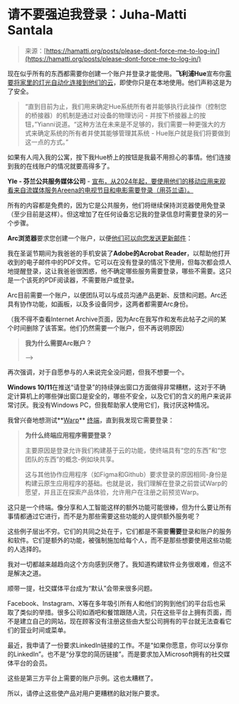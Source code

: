 <!--yml

分类：未分类

他们这样做是为了能够提供更好的算法推荐。我并不真的在意这些。

-->

# 请不要强迫我登录：Juha-Matti Santala

> 来源：[https://hamatti.org/posts/please-dont-force-me-to-log-in/](https://hamatti.org/posts/please-dont-force-me-to-log-in/)

现在似乎所有的东西都需要你创建一个账户并登录才能使用。**飞利浦Hue**宣布你[需要将家里的灯光自动化连接到他们的云](https://www.theverge.com/2023/9/28/23892761/philips-hue-app-account-changes)，即使你只是在本地使用。他们声称这是为了安全。

> “直到目前为止，我们用来确定Hue系统所有者并能够执行此操作（控制您的桥接器）的机制是通过对设备的物理访问 - 并按下桥接器上的按钮，”Yianni说道。“这种方法在未来是不足够的，我们需要一种更强大的方式来确定系统的所有者并使其能够管理其系统 - Hue账户就是我们将要做到这一点的方式。”

如果有人闯入我的公寓，按下我Hue桥上的按钮是我最不用担心的事情。他们连接到我的在线账户的情况就要高得多了。

**Yle - 芬兰公共服务媒体公司** - [宣布，从2024年起，要使用他们的移动应用来观看来自流媒体服务Areena的电视节目和电影需要登录（用芬兰语）。](https://yle.fi/a/74-20051958)

所有的内容都是免费的，因为它是公共服务，他们将继续保持浏览器使用免登录（至少目前是这样）。但这增加了在任何设备忘记我的登录信息时需要登录的另一个步骤。

**Arc浏览器**要求您创建一个账户，以便[他们可以向您发送更新邮件](https://web.archive.org/web/20230926131852/https://resources.arc.net/en/articles/8129702-why-do-i-need-an-account-for-arc)：

我在圣诞节期间为我爸爸的手机安装了**Adobe的Acrobat Reader**，以帮助他打开收到的电子邮件中的PDF文件。它可以在没有登录的情况下使用，但每次都会烦人地提醒登录，这让我爸爸很困惑，他不确定哪些服务需要登录，哪些不需要。这只是一个该死的PDF阅读器，不需要账户或登录。

Arc目前需要一个账户，以便团队可以与成员沟通产品更新、反馈和问题。Arc还具有协作功能，如画板，以及多设备同步，这两者都需要Arc身份。

（我不得不查看Internet Archive页面，因为Arc在我写作和发布此帖子之间的某个时间删除了该答案。他们仍然需要一个账户，但不再说明原因）

> **我为什么需要Arc账户？**
> 
> -->

再次强调，对于自愿参与的人来说完全没问题，但我不想要一个。

**Windows 10/11**在推送“请登录”的持续弹出窗口方面做得非常糟糕，这对于不确定计算机上的哪些弹出窗口是安全的，哪些不安全，以及它们的含义的用户来说非常讨厌。我没有Windows PC，但我帮助家人使用它们，我讨厌这种情况。

我曾兴奋地想测试**[Warp](https://www.warp.dev/)** [终端](https://www.warp.dev/)，直到我发现它需要登录：

> **为什么终端应用程序需要登录？**
> 
> 主要原因是登录允许我们构建基于云的功能，使终端具有“您的东西”和“您团队的东西”的概念-例如块共享。
> 
> 这与其他协作应用程序（如Figma和Github）要求登录的原因相同-身份是构建云原生应用程序的基础。也就是说，我们理解在登录之前尝试Warp的愿望，并且正在探索产品体验，允许用户在注册之前预览Warp。

这只是一个终端。像分享和人工智能这样的额外功能可能很棒，但为什么要让所有事情都通过它进行，而不是为那些需要这些功能的人提供额外服务呢？

这些例子层出不穷。它们的共同之处在于，它们都是不需要**需要**登录和账户的服务和软件。它们是额外的功能，被强制施加给每个人，而不是那些想要使用这些功能的人选择的。

我对一切都越来越趋向这个方向感到厌倦了。我知道构建软件业务很艰难，但这不是解决之道。

顺带一提，社交媒体平台成为“默认”会带来很多问题。

Facebook、Instagram、X等在多年吸引所有人和他们的狗到他们的平台后也采取了类似的举措。很多公司如酒吧和餐馆跟随人流，只在这些平台上拥有页面，而不是建立自己的网站，现在顾客没有注册这些由大型公司拥有的平台就无法查看它们的营业时间或菜单。

最近，我申请了一份要求LinkedIn链接的工作。不是“如果你愿意，你可以分享你的LinkedIn”。也不是“分享您的简历链接”。而是要求加入Microsoft拥有的社交媒体平台的会员。

这些是第三方平台上需要的账户示例。这也太糟糕了。

所以，请停止这些使产品对用户更糟糕的敌对账户要求。
